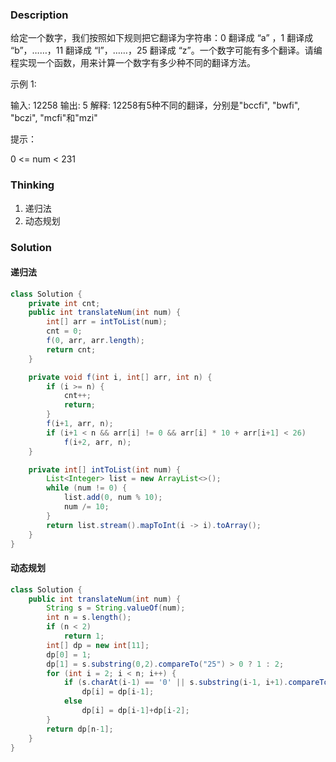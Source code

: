### Description

给定一个数字，我们按照如下规则把它翻译为字符串：0 翻译成 “a” ，1 翻译成 “b”，……，11 翻译成 “l”，……，25 翻译成 “z”。一个数字可能有多个翻译。请编程实现一个函数，用来计算一个数字有多少种不同的翻译方法。

 

示例 1:

输入: 12258
输出: 5
解释: 12258有5种不同的翻译，分别是"bccfi", "bwfi", "bczi", "mcfi"和"mzi"


提示：

0 <= num < 231

### Thinking

1. 递归法
2. 动态规划

### Solution

#### 递归法

```java
class Solution {
    private int cnt;
    public int translateNum(int num) {
        int[] arr = intToList(num);
        cnt = 0;
        f(0, arr, arr.length);
        return cnt;
    }

    private void f(int i, int[] arr, int n) {
        if (i >= n) {
            cnt++;
            return;
        }
        f(i+1, arr, n);
        if (i+1 < n && arr[i] != 0 && arr[i] * 10 + arr[i+1] < 26)
            f(i+2, arr, n);
    }

    private int[] intToList(int num) {
        List<Integer> list = new ArrayList<>();
        while (num != 0) {
            list.add(0, num % 10);
            num /= 10;
        }
        return list.stream().mapToInt(i -> i).toArray();
    }
}
```



#### 动态规划

```java
class Solution {
    public int translateNum(int num) {
        String s = String.valueOf(num);
        int n = s.length();
        if (n < 2)
            return 1;
        int[] dp = new int[11];
        dp[0] = 1;
        dp[1] = s.substring(0,2).compareTo("25") > 0 ? 1 : 2;
        for (int i = 2; i < n; i++) {
            if (s.charAt(i-1) == '0' || s.substring(i-1, i+1).compareTo("25") > 0)
                dp[i] = dp[i-1];
            else
                dp[i] = dp[i-1]+dp[i-2];
        }
        return dp[n-1];
    }
}
```

